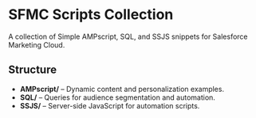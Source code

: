 # SFMC Scripts Collection
A collection of Simple AMPscript, SQL, and SSJS snippets for Salesforce Marketing Cloud.

## Structure
- **AMPscript/** – Dynamic content and personalization examples.
- **SQL/** – Queries for audience segmentation and automation.
- **SSJS/** – Server-side JavaScript for automation scripts.
